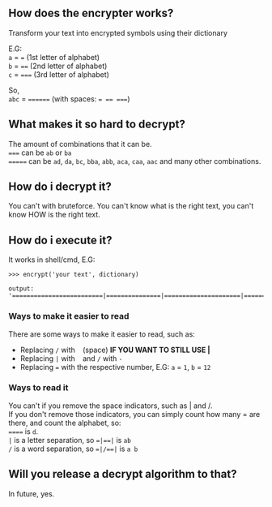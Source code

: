 ## How does the encrypter works?
Transform your text into encrypted symbols using their dictionary

E.G:<br>
`a` = `=` (1st letter of alphabet)<br>
`b` = `==` (2nd letter of alphabet)<br>
`c` = `===` (3rd letter of alphabet)

So,<br>
`abc` = `======` (with spaces: `= == ===`)

## What makes it so hard to decrypt?
The amount of combinations that it can be.<br>
`===` can be `ab` or `ba`<br>
`=====` can be `ad`, `da`, `bc`, `bba`, `abb`, `aca`, `caa`, `aac` and many other combinations.

## How do i decrypt it?
You can't with bruteforce. You can't know what is the right text, you can't know HOW is the right text.

## How do i execute it?
It works in shell/cmd, E.G:<br>
```shell
>>> encrypt('your text', dictionary)

output: '=========================|===============|=====================|==================|/====================|=====|========================|====================|'
```

### Ways to make it easier to read
There are some ways to make it easier to read, such as:
- Replacing `/` with ` ` (space) **IF YOU WANT TO STILL USE |**
- Replacing `|` with ` ` and `/` with `-`
- Replacing `=` with the respective number, E.G: `a` = `1`, `b` = `12`

### Ways to read it
You can't if you remove the space indicators, such as | and /.<br>
If you don't remove those indicators, you can simply count how many = are there, and count the alphabet, so:<br>
`====` is `d`.<br>
`|` is a letter separation, so `=|==|` is `ab`<br>
`/` is a word separation, so `=|/==|` is `a b`

## Will you release a decrypt algorithm to that?
In future, yes.
